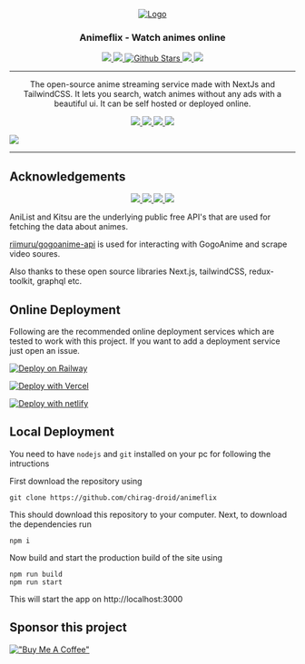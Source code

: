 <!-- PROJECT LOGO -->
<p align="center">
  <div align="center">
    <a href="https://github.com/chirag-droid/animeflix">
      <img src="https://aniflix.pro/favicon.ico" alt="Logo">
    </a>
    <h3>Animeflix - Watch animes online</h3>
    <!-- REPOSITORY INFO BADGES -->
    <a href="https://discord.gg/4UPU8etvae">
      <img src="https://img.shields.io/discord/971304939525644298?label=discord&logo=discord&color=5460e6&style=flat-square&labelColor=2b2f35">
    </a>
    <a href="https://www.gnu.org/licenses/agpl-3.0.en.html">
      <img src="https://img.shields.io/github/license/chirag-droid/animeflix?logo=gnu&color=a32d2a&labelColor=333&logoColor=fff&style=flat-square">
    </a>
    <a href="https://github.com/chirag-droid/animeflix/stargazers">
      <img src="https://img.shields.io/github/stars/chirag-droid/animeflix?style=flat-square" alt="Github Stars">
    </a>
    <a href="https://github.com/chirag-droid/issues">
      <img src="https://img.shields.io/github/issues/chirag-droid/animeflix?style=flat-square">
    </a>
    <a href="https://github.com/chirag-droid/forks">
      <img src="https://img.shields.io/github/forks/chirag-droid/animeflix?style=flat-square">
    </a>
  </div>

  <hr />

  <p align="center">
    The open-source anime streaming service made with NextJs and TailwindCSS. It lets you search, watch animes without any ads with a beautiful ui. It can be self hosted or deployed online.
  </p>
</p>

<!-- DEPENDENCY BADGES -->
<p align="center">
  <a href="https://nextjs.org">
    <img src="https://img.shields.io/github/package-json/dependency-version/chirag-droid/animeflix/next?color=fff&labelColor=000&logo=nextdotjs&style=flat-square">
  </a>
  <a href="https://17.reactjs.org/">
    <img src="https://img.shields.io/github/package-json/dependency-version/chirag-droid/animeflix/react?color=5fd9fb&logo=react&labelColor=222435&style=flat-square">
  </a>
  <a href="https://redux-toolkit.js.org/">
    <img src="https://img.shields.io/github/package-json/dependency-version/chirag-droid/animeflix/@reduxjs/toolkit?label=redux-toolkit&color=593d88&logo=redux&labelColor=242526&style=flat-square&logoColor=b58bf7">
  </a>
  <a href="https://tailwindcss.com/">
    <img src="https://img.shields.io/github/package-json/dependency-version/chirag-droid/animeflix/dev/tailwindcss?color=37b8f1&logo=tailwindcss&labelColor=0b1120&style=flat-square&logoColor=38bdf8">
  </a>
</p>

<!-- PREVIEW IMAGE -->
<img src="https://aniflix.pro/preview.png">

<hr/>

## Acknowledgements

<!-- API INFO -->
<p align="center">
  <a href="https://graphql.com/">
    <img src="https://img.shields.io/github/package-json/dependency-version/chirag-droid/animeflix/graphql?color=8080f2&labelColor=1a1c1e&logoColor=4b32c3&style=flat-square&logo=graphql">
  </a>
  <a href="https://github.com/riimuru/gogoanime/">
    <img src="https://img.shields.io/badge/riimuru/gogoanime-333.svg?style=flat-square">
  </a>
  <a href="https://anilist.co">
    <img src="https://img.shields.io/badge/AnList-222435.svg?logo=anilist&style=flat-square">
  </a>
  <a href="https://kitsu.io">
    <img src="https://img.shields.io/badge/Kitsu-402f3f.svg?logo=kitsu&style=flat-square">
  </a>
</p>

AniList and Kitsu are the underlying public free API's that are used for fetching the data about animes.

[riimuru/gogoanime-api](https://github.com/riimuru/gogoanime-api) is used for interacting with GogoAnime and scrape video soures.

Also thanks to these open source libraries Next.js, tailwindCSS, redux-toolkit, graphql etc.

## Online Deployment

Following are the recommended online deployment services which are tested to work with this project. If you want to add a deployment service just open an issue.

[![Deploy on Railway](https://railway.app/button.svg)](https://railway.app/new/template/NBfBbp?referralCode=km83_N)

[![Deploy with Vercel](https://vercel.com/button)](https://vercel.com/new/clone?repository-url=https%3A%2F%2Fgithub.com%2Fchirag-droid%2Fanimeflix)

[![Deploy with netlify](https://www.netlify.com/img/deploy/button.svg)](https://app.netlify.com/start/deploy?repository=https://github.com/chirag-droid/animeflix)

## Local Deployment

You need to have `nodejs` and `git` installed on your pc for following the intructions

First download the repository using
```
git clone https://github.com/chirag-droid/animeflix
```

This should download this repository to your computer. Next, to download the dependencies run
```
npm i
```

Now build and start the production build of the site using
```
npm run build
npm run start
```

This will start the app on http://localhost:3000

## Sponsor this project

[!["Buy Me A Coffee"](https://www.buymeacoffee.com/assets/img/custom_images/orange_img.png)](https://www.buymeacoffee.com/chiragdroid)
